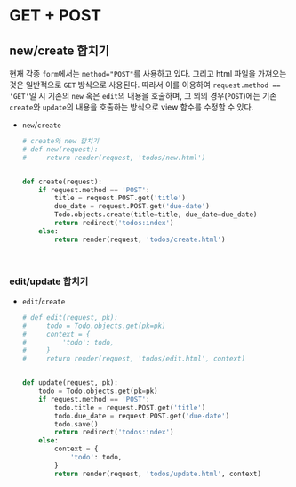 # GET + POST

## new/create 합치기

현재 각종 `form`에서는 `method="POST"`를 사용하고 있다. 그리고 html 파일을 가져오는 것은 일반적으로 `GET` 방식으로 사용된다. 따라서 이를 이용하여 `request.method == 'GET'`일 시 기존의 `new` 혹은 `edit`의 내용을 호출하며, 그 외의 경우(`POST`)에는 기존 `create`와 `update`의 내용을 호출하는 방식으로 view 함수를 수정할 수 있다.

- `new`/`create`

  ```python
  # create와 new 합치기
  # def new(request):
  #     return render(request, 'todos/new.html')
  
  
  def create(request):
      if request.method == 'POST':
          title = request.POST.get('title')
          due_date = request.POST.get('due-date')
          Todo.objects.create(title=title, due_date=due_date)
          return redirect('todos:index')
      else:
          return render(request, 'todos/create.html')
  ```

<br>

### edit/update 합치기

- `edit`/`create`

  ```python
  # def edit(request, pk):
  #     todo = Todo.objects.get(pk=pk)
  #     context = {
  #         'todo': todo,
  #     }
  #     return render(request, 'todos/edit.html', context)
  
  
  def update(request, pk):
      todo = Todo.objects.get(pk=pk)
      if request.method == 'POST':
          todo.title = request.POST.get('title')
          todo.due_date = request.POST.get('due-date')
          todo.save()
          return redirect('todos:index')
      else:
          context = {
              'todo': todo,
          }
          return render(request, 'todos/update.html', context)
  ```


